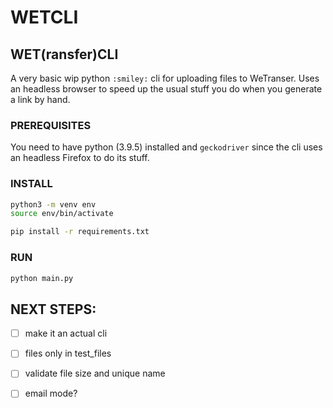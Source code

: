 
# WETCLI
## WET(ransfer)CLI

A very basic wip python `:smiley:` cli for uploading files to WeTranser. Uses an headless browser to speed up the usual stuff you do when you generate a link by hand.

### PREREQUISITES
You need to have python (3.9.5) installed and ```geckodriver``` since the cli uses an headless Firefox to do its stuff.

### INSTALL
```bash
python3 -m venv env
source env/bin/activate

pip install -r requirements.txt
``` 

### RUN
```bash
python main.py
```

## NEXT STEPS:
- [ ] make it an actual cli
- [ ] files only in test_files
- [ ] validate file size and unique name
- [ ] email mode?

